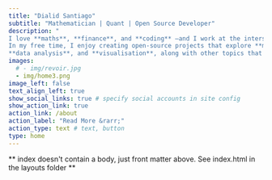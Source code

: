 ```yaml
---
title: "Dialid Santiago"
subtitle: "Mathematician | Quant | Open Source Developer"
description: "
I love **maths**, **finance**, and **coding** —and I work at the intersection of all three. 
In my free time, I enjoy creating open-source projects that explore **mathematical models**, 
**data analysis**, and **visualisation**, along with other topics that spark my curiosity."
images:
  # - img/revoir.jpg
  - img/home3.png
image_left: false
text_align_left: true
show_social_links: true # specify social accounts in site config
show_action_link: true
action_link: /about
action_label: "Read More &rarr;"
action_type: text # text, button
type: home
---
```


** index doesn't contain a body, just front matter above.
See index.html in the layouts folder **
